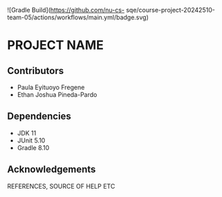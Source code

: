 ![Gradle Build](https://github.com/nu-cs-
sqe/course-project-20242510-team-05/actions/workflows/main.yml/badge.svg)

# PROJECT NAME

## Contributors

- Paula Eyituoyo Fregene
- Ethan Joshua Pineda-Pardo

## Dependencies

- JDK 11
- JUnit 5.10
- Gradle 8.10

## Acknowledgements

REFERENCES, SOURCE OF HELP ETC
